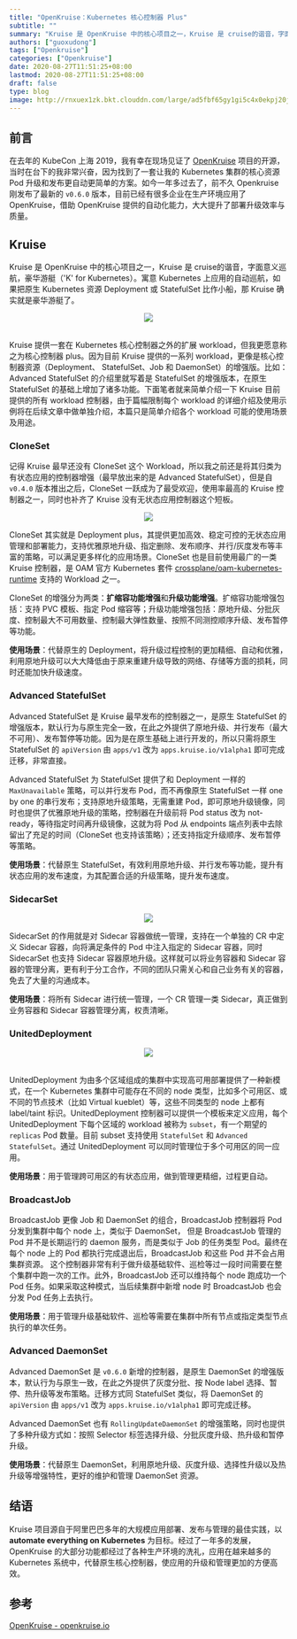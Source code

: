 ```yaml
---
title: "OpenKruise：Kubernetes 核心控制器 Plus"
subtitle: ""
summary: "Kruise 是 OpenKruise 中的核心项目之一，Kruise 是 cruise的谐音，字面意义巡航，豪华游艇（'K' for Kubernetes）。寓意 Kubernetes 上应用的自动巡航，如果把原生 Kubernetes 资源 Deployment 或 StatefulSet 比作小船，那 Kruise 确实就是豪华游艇了。"
authors: ["guoxudong"]
tags: ["Openkruise"]
categories: ["Openkruise"]
date: 2020-08-27T11:51:25+08:00
lastmod: 2020-08-27T11:51:25+08:00
draft: false
type: blog
image: http://rnxuex1zk.bkt.clouddn.com/large/ad5fbf65gy1gi5c4x0ekpj20j608qtam.jpg
---
```

## 前言

在去年的 KubeCon 上海 2019，我有幸在现场见证了 [OpenKruise](https://github.com/openkruise/kruise) 项目的开源，当时在台下的我非常兴奋，因为找到了一套让我的 Kubernetes 集群的核心资源 Pod 升级和发布更自动更简单的方案。如今一年多过去了，前不久 Openkruise 刚发布了最新的 `v0.6.0` 版本，目前已经有很多企业在生产环境应用了 OpenKruise，借助 OpenKruise 提供的自动化能力，大大提升了部署升级效率与质量。

## Kruise

Kruise 是 OpenKruise 中的核心项目之一，Kruise 是 cruise的谐音，字面意义巡航，豪华游艇（'K' for Kubernetes）。寓意 Kubernetes 上应用的自动巡航，如果把原生 Kubernetes 资源 Deployment 或 StatefulSet 比作小船，那 Kruise 确实就是豪华游艇了。

<center>
  <img src="http://rnxuex1zk.bkt.clouddn.com/large/ad5fbf65gy1gi6knwioawj20ge0dp0ty.jpg">
</center>
<br>

Kruise 提供一套在 Kubernetes 核心控制器之外的扩展 workload，但我更愿意称之为核心控制器 plus。因为目前 Kruise 提供的一系列 workload，更像是核心控制器资源（Deployment、 StatefulSet、Job 和 DaemonSet）的增强版。比如：Advanced StatefulSet 的介绍里就写着是 StatefulSet 的增强版本，在原生 StatefulSet 的基础上增加了诸多功能。下面笔者就来简单介绍一下 Kruise 目前提供的所有 workload 控制器，由于篇幅限制每个 workload 的详细介绍及使用示例将在后续文章中做单独介绍，本篇只是简单介绍各个 workload 可能的使用场景及用途。

### CloneSet

记得 Kruise 最早还没有 CloneSet 这个 Workload，所以我之前还是将其归类为有状态应用的控制器增强（最早放出来的是 Advanced StatefulSet），但是自 `v0.4.0` 版本推出之后，CloneSet 一跃成为了最受欢迎，使用率最高的 Kruise 控制器之一，同时也补齐了 Kruise 没有无状态应用控制器这个短板。

<center>
  <img src="http://rnxuex1zk.bkt.clouddn.com/large/ad5fbf65gy1gi6knhrsvlj20d00ae0sy.jpg">
</center>


CloneSet 其实就是 Deployment plus，其提供更加高效、稳定可控的无状态应用管理和部署能力，支持优雅原地升级、指定删除、发布顺序、并行/灰度发布等丰富的策略，可以满足更多样化的应用场景。CloneSet 也是目前使用最广的一类 Kruise 控制器，是 OAM 官方 Kubernetes 套件 [crossplane/oam-kubernetes-runtime](https://github.com/crossplane/oam-kubernetes-runtime) 支持的 Workload 之一。

CloneSet 的增强分为两类：**扩缩容功能增强**和**升级功能增强**。扩缩容功能增强包括：支持 PVC 模板、指定 Pod 缩容等；升级功能增强包括：原地升级、分批灰度、控制最大不可用数量、控制最大弹性数量、按照不同测控顺序升级、发布暂停等功能。

**使用场景**：代替原生的 Deployment，将升级过程控制的更加精细、自动和优雅，利用原地升级可以大大降低由于原来重建升级导致的网络、存储等方面的损耗，同时还能加快升级速度。

### Advanced StatefulSet

Advanced StatefulSet 是 Kruise 最早发布的控制器之一，是原生 StatefulSet 的增强版本，默认行为与原生完全一致，在此之外提供了原地升级、并行发布（最大不可用）、发布暂停等功能。因为是在原生基础上进行开发的，所以只需将原生 
StatefulSet 的 `apiVersion` 由 `apps/v1` 改为 `apps.kruise.io/v1alpha1` 即可完成迁移，非常直接。

Advanced StatefulSet 为 StatefulSet 提供了和 Deployment 一样的 `MaxUnavailable` 策略，可以并行发布 Pod，而不再像原生 StatefulSet 一样 one by one 的串行发布；支持原地升级策略，无需重建 Pod，即可原地升级镜像，同时也提供了优雅原地升级的策略，控制器在升级前将 Pod status 改为 not-ready，等待指定时间再升级镜像，这就为将 Pod 从 endpoints 端点列表中去除留出了充足的时间（CloneSet 也支持该策略）；还支持指定升级顺序、发布暂停等策略。

**使用场景**：代替原生 StatefulSet，有效利用原地升级、并行发布等功能，提升有状态应用的发布速度，为其配置合适的升级策略，提升发布速度。

### SidecarSet

<center>
  <img src="http://rnxuex1zk.bkt.clouddn.com/large/ad5fbf65gy1gi6kn5e9t8j20cu0b5gm2.jpg">
</center>

SidecarSet 的作用就是对 Sidecar 容器做统一管理，支持在一个单独的 CR 中定义 Sidecar 容器，向将满足条件的 Pod 中注入指定的 Sidecar 容器，同时 SidecarSet 也支持 Sidecar 容器原地升级。这样就可以将业务容器和 Sidecar 容器的管理分离，更有利于分工合作，不同的团队只需关心和自己业务有关的容器，免去了大量的沟通成本。

**使用场景**：将所有 Sidecar 进行统一管理，一个 CR 管理一类 Sidecar，真正做到业务容器和 Sidecar 容器管理分离，权责清晰。

### UnitedDeployment

<center>
  <img src="http://rnxuex1zk.bkt.clouddn.com/large/ad5fbf65gy1gi6kmw2uy3j20b707m74o.jpg">
</center>
<br>

UnitedDeployment 为由多个区域组成的集群中实现高可用部署提供了一种新模式，在一个 Kubernetes 集群中可能存在不同的 node 类型，比如多个可用区、或不同的节点技术（比如 Virtual kueblet）等，这些不同类型的 node 上都有 label/taint 标识。UnitedDeployment 控制器可以提供一个模板来定义应用，每个 UnitedDeployment 下每个区域的 workload 被称为 `subset`，有一个期望的 `replicas` Pod 数量。目前 subset 支持使用 `StatefulSet` 和 `Advanced StatefulSet`。通过 UnitedDeployment 可以同时管理位于多个可用区的同一应用。

**使用场景**：用于管理跨可用区的有状态应用，做到管理更精细，过程更自动。

### BroadcastJob

BroadcastJob 更像 Job 和 DaemonSet 的组合，BroadcastJob 控制器将 Pod 分发到集群中每个 node 上，类似于 DaemonSet， 但是 BroadcastJob 管理的 Pod 并不是长期运行的 daemon 服务，而是类似于 Job 的任务类型 Pod。最终在每个 node 上的 Pod 都执行完成退出后，BroadcastJob 和这些 Pod 并不会占用集群资源。 这个控制器非常有利于做升级基础软件、巡检等过一段时间需要在整个集群中跑一次的工作。此外，BroadcastJob 还可以维持每个 node 跑成功一个 Pod 任务。如果采取这种模式，当后续集群中新增 node 时 BroadcastJob 也会分发 Pod 任务上去执行。

**使用场景**：用于管理升级基础软件、巡检等需要在集群中所有节点或指定类型节点执行的单次任务。

### Advanced DaemonSet

Advanced DaemonSet 是 `v0.6.0` 新增的控制器，是原生 DaemonSet 的增强版本，默认行为与原生一致，在此之外提供了灰度分批、按 Node label 选择、暂停、热升级等发布策略。迁移方式同 StatefulSet 类似，将 DaemonSet 的 `apiVersion` 由 `apps/v1` 改为 `apps.kruise.io/v1alpha1` 即可完成迁移。

Advanced DaemonSet 也有 `RollingUpdateDaemonSet` 的增强策略，同时也提供了多种升级方式如：按照 Selector 标签选择升级、分批灰度升级、热升级和暂停升级。

**使用场景**：代替原生 DaemonSet，利用原地升级、灰度升级、选择性升级以及热升级等增强特性，更好的维护和管理 DaemonSet 资源。

## 结语

Kruise 项目源自于阿里巴巴多年的大规模应用部署、发布与管理的最佳实践，以 **automate everything on Kubernetes** 为目标。经过了一年多的发展，OpenKruise 的大部分功能都经过了各种生产环境的洗礼，应用在越来越多的 Kubernetes 系统中，代替原生核心控制器，使应用的升级和管理更加的方便高效。

## 参考

[OpenKruise - openkruise.io](https://openkruise.io)